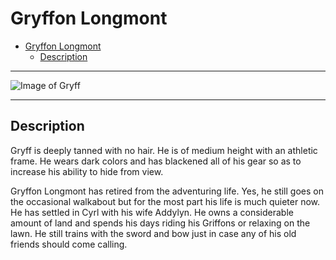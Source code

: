 # Gryffon Longmont
- [Gryffon Longmont](#Gryffon-Longmont)
  - [Description](#Description)
___
![Image of Gryff](https://db4sgowjqfwig.cloudfront.net/images/5289961/GryffOld.png)
___
## Description
Gryff is deeply tanned with no hair. He is of medium height with an athletic frame. He wears dark colors and has blackened all of his gear so as to increase his ability to hide from view.

Gryffon Longmont has retired from the adventuring life. Yes, he still goes on the occasional walkabout but for the most part his life is much quieter now. He has settled in Cyrl with his wife Addylyn. He owns a considerable amount of land and spends his days riding his Griffons or relaxing on the lawn. He still trains with the sword and bow just in case any of his old friends should come calling.